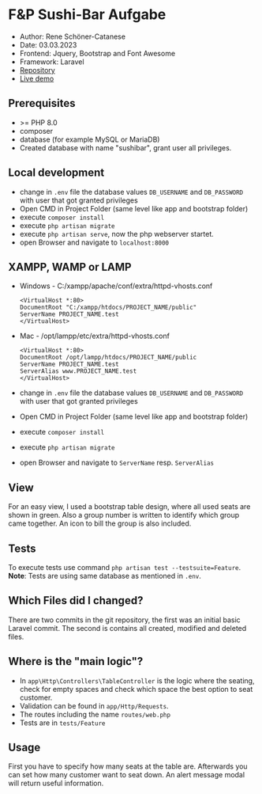 # F&P Sushi-Bar Aufgabe

 - Author: Rene Schöner-Catanese
 - Date: 03.03.2023
 - Frontend: Jquery, Bootstrap and Font Awesome
 - Framework: Laravel
 - <a href="https://github.com/CodeCaprese/fp-sushi-bar" target="blank">Repository</a>
 - <a href="https://sushibar.schoener-catanese.de" target="_blank">Live demo</a>

## Prerequisites

 - \>= PHP 8.0
 - composer
 - database (for example MySQL or MariaDB)
 - Created database with name "sushibar", grant user all privileges.

## Local development 

 - change in `.env` file the database values `DB_USERNAME` and `DB_PASSWORD` with user that got granted privileges 
 - Open CMD in Project Folder (same level like app and bootstrap folder)
 - execute `composer install`
 - execute `php artisan migrate`
 - execute `php artisan serve`, now the php webserver startet.
 - open Browser and navigate to `localhost:8000`

## XAMPP, WAMP or LAMP

 - Windows - C:/xampp/apache/conf/extra/httpd-vhosts.conf

    `<VirtualHost *:80>`<br />
    `DocumentRoot "C:/xampp/htdocs/PROJECT_NAME/public"`<br />
    `ServerName PROJECT_NAME.test`<br />
    `</VirtualHost>`

- Mac - /opt/lampp/etc/extra/httpd-vhosts.conf

  `<VirtualHost *:80>`<br />
  `DocumentRoot /opt/lampp/htdocs/PROJECT_NAME/public`<br />
  `ServerName PROJECT_NAME.test`<br />
  `ServerAlias www.PROJECT_NAME.test`<br />
  `</VirtualHost>`

- change in `.env` file the database values `DB_USERNAME` and `DB_PASSWORD` with user that got granted privileges
- Open CMD in Project Folder (same level like app and bootstrap folder)
- execute `composer install`
- execute `php artisan migrate`
- open Browser and navigate to `ServerName` resp. `ServerAlias`

## View

For an easy view, I used a bootstrap table design, where all used seats are shown in green. Also a group number is
written to identify which group came together. An icon to bill the group is also included.

## Tests

To execute tests use command `php artisan test --testsuite=Feature`. **Note**: Tests are using same database
as mentioned in `.env`. 

## Which Files did I changed?

There are two commits in the git repository, the first was an initial basic Laravel commit.
The second is contains all created, modified and deleted files.

## Where is the "main logic"?

 - In `app\Http\Controllers\TableController` is the logic where the seating, check for empty spaces and check which space 
   the best option to seat customer.
 - Validation can be found in `app/Http/Requests`. 
 - The routes including the name `routes/web.php`
 - Tests are in `tests/Feature`

## Usage

First you have to specify how many seats at the table are. Afterwards you can set how many customer want
to seat down. An alert message modal will return useful information.
